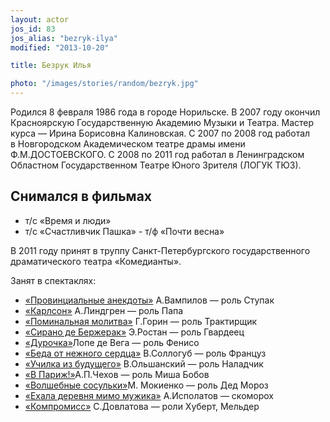 ```yaml
---
layout: actor
jos_id: 83
jos_alias: "bezryk-ilya"
modified: "2013-10-20"

title: Безрук Илья

photo: "/images/stories/random/bezryk.jpg"
---
```


Родился 8 февраля 1986 года в городе Норильске. В 2007 году окончил Красноярскую Государственную Академию Музыки и Театра. Мастер курса — Ирина Борисовна Калиновская. С 2007 по 2008 год работал в Новгородском Академическом театре драмы имени Ф.М.ДОСТОЕВСКОГО. С 2008 по 2011 год работал в Ленинградском Областном Государственном Театре Юного Зрителя (ЛОГУК ТЮЗ).

## Снимался в фильмах

- т/с «Время и люди»
- т/с «Счастливчик Пашка»
- т/ф «Почти весна»


В 2011 году принят в труппу Санкт-Петербургского государственного драматического театра «Комедианты».

Занят в спектаклях:

- [«Провинциальные анекдоты»](71-anekdoti.html) А.Вампилов — роль Ступак
- [«Карлсон»](147-karlson.html) А.Линдгрен — роль Папа
- [«Поминальная молитва»](97-pominalnaia-molitva.html) Г.Горин — роль Трактирщик
- [«Сирано де Бержерак»](60-sirano-de-bergerak.html) Э.Ростан — роль Гвардеец
- [«Дурочка»](44-dyrochka.html)Лопе де Вега — роль Фенисо
- [«Беда от нежного сердца»](39-beda-ot-neghnogo-serdca.html) В.Соллогуб — роль Француз
- [«Училка из будущего»](90-ychilka.html) В.Ольшанский — роль Наладчик
- [«В Париж!»](41-v-paris.html)А.П.Чехов — роль Миша Бобов<a href="75-volshebnie-sosulki.html"></a>
- [«Волшебные сосульки»](75-volshebnie-sosulki.html)М. Мокиенко — роль Дед Мороз
- [«Ехала деревня мимо мужика»](45-exala-derevna-mimo-mushika.html) А.Исполатов — скоморох
- [«Компромисс»](282-kompromiss-sdovlatov.html) С.Довлатова — роли Хуберт, Мельдер

